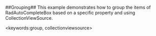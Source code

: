 ##Grouping##
This example demonstrates how to group the items of RadAutoCompleteBox based on a specific property and using CollectionViewSource.

<keywords:group, collectionviewsource>